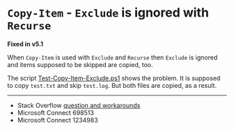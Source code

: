 # `Copy-Item` - `Exclude` is ignored with `Recurse`

**Fixed in v5.1**

When `Copy-Item` is used with `Exclude` and `Recurse` then `Exclude` is ignored
and items supposed to be skipped are copied, too.

The script [Test-Copy-Item-Exclude.ps1](Test-Copy-Item-Exclude.ps1) shows the problem. It is supposed to
copy `test.txt` and skip `test.log`. But both files are copied, as a result.

---

- Stack Overflow [question and workarounds](http://stackoverflow.com/q/731752/323582)
- Microsoft Connect 698513
- Microsoft Connect 1234983
